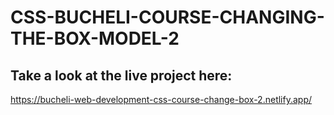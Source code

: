 # CSS-BUCHELI-COURSE-CHANGING-THE-BOX-MODEL-2

## Take a look at the live project here:
https://bucheli-web-development-css-course-change-box-2.netlify.app/
